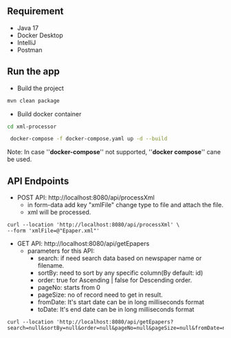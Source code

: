 ## Requirement

- Java 17
- Docker Desktop
- IntelliJ
- Postman

## Run the app

- Build the project
```sh
mvn clean package
```
- Build docker container
```sh
cd xml-processor
```
```sh
 docker-compose -f docker-compose.yaml up -d --build
```
Note: In case ''**docker-compose**'' not supported,  ''**docker compose**'' cane be used.

## API Endpoints
- POST API: http://localhost:8080/api/processXml
    - in form-data add key "xmlFile" change type to file and attach the file.
    - xml will be processed.
````
curl --location 'http://localhost:8080/api/processXml' \
--form 'xmlFile=@"Epaper.xml"'
````

- GET API: http://localhost:8080/api/getEpapers
    - parameters for this API:
        - search: if need search data based on newspaper name or filename.
        - sortBy: need to sort by any specific column(By default: id)
        - order: true for Ascending | false for Descending order.
        - pageNo: starts from 0
        - pageSize: no of record need to get in result. 
        - fromDate: It's start date can be in long milliseconds format
        - toDate: It's end date can be in long milliseconds format
````
curl --location 'http://localhost:8080/api/getEpapers?search=null&sortBy=null&order=null&pageNo=null&pageSize=null&fromDate=null&toDate=null'
````